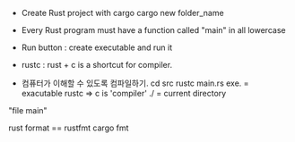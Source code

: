 - Create Rust project with cargo
  cargo new folder_name

- Every Rust program must have a function called "main" in all lowercase

- Run button : create executable and run it

- rustc : rust + c is a shortcut for compiler.

- 컴퓨터가 이해할 수 있도록 컴파일하기.
  cd src
  rustc main.rs
  exe. = exacutable
  rustc => c is 'compiler'
  ./ = current directory

"file main"

rust format == rustfmt
cargo fmt
